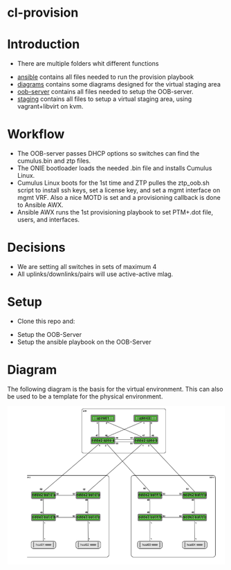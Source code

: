 # cl-provision

# Introduction
- There are multiple folders whit different functions
* [ansible](ansible/README.md) contains all files needed to run the provision playbook
* [diagrams](diagrams/README.md) contains some diagrams designed for the virtual staging area
* [oob-server](oob-server/README.md) contains all files needed to setup the OOB-server.
* [staging](staging/README.md) contains all files to setup a virtual staging area, using vagrant+libvirt on kvm.

# Workflow
- The OOB-server passes DHCP options so switches can find the cumulus.bin and ztp files.
- The ONIE bootloader loads the needed .bin file and installs Cumulus Linux.
- Cumulus Linux boots for the 1st time and ZTP pulles the ztp_oob.sh script to install ssh keys, set a license key, and set a mgmt interface on mgmt VRF.
  Also a nice MOTD is set and a provisioning callback is done to Ansible AWX.
- Ansible AWX runs the 1st provisioning playbook to set PTM+.dot file, users, and interfaces.

# Decisions
- We are setting all switches in sets of maximum 4
- All uplinks/downlinks/pairs will use active-active mlag.

# Setup
- Clone this repo and:
* Setup the OOB-Server
* Setup the ansible playbook on the OOB-Server

# Diagram
The following diagram is the basis for the virtual environment. This can also be used to be a template for the physical environment.

![diagram](diagrams/naturalis.png)  
